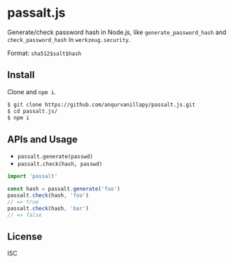 # passalt.js

Generate/check password hash in Node.js, like `generate_password_hash` and
`check_password_hash` in `werkzeug.security`.

Format: `sha512$salt$hash`

## Install

Clone and `npm i`.

```bash
$ git clone https://github.com/anqurvanillapy/passalt.js.git
$ cd passalt.js/
$ npm i
```

## APIs and Usage

- `passalt.generate(passwd)`
- `passalt.check(hash, passwd)`

```js
import 'passalt'

const hash = passalt.generate('foo')
passalt.check(hash, 'foo')
// => true
passalt.check(hash, 'bar')
// => false
```

## License

ISC
